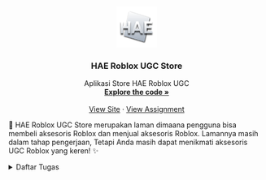 <a name="readme-top"></a>

<br />
<div align="center">
  <a href="http://samuel-taniel-tugas.pbp.cs.ui.ac.id">
    <img src="pictures/logo_hae.png" alt="To Pokemon Shop" width="80" height="80">
  </a>

<h3 align="center">HAE Roblox UGC Store</h3>

  <p align="center">
    Aplikasi Store HAE Roblox UGC
    <br />
    <a href="https://github.com/SamuelTanielM/pokemon-shop"><strong>Explore the code »</strong></a>
    <br />
    <br />
    <a href="http://samuel-taniel-tugas.pbp.cs.ui.ac.id">View Site</a>
    ·
    <a href="https://pbp-fasilkom-ui.github.io/ganjil-2024/assignments/individual/assignment-2">View Assignment</a>
  </p>
</div>


🏪 HAE Roblox UGC Store merupakan laman dimaana pengguna bisa membeli aksesoris Roblox dan menjual aksesoris Roblox. Lamannya masih dalam tahap pengerjaan,
Tetapi Anda masih dapat menikmati aksesoris UGC Roblox yang keren! ✨
<details>
  <summary>Daftar Tugas</summary>
  <ol>
      <details>
      <summary><a href="#tugas-7">Tugas 7 | 🎴 Elemen Dasar Flutter</a></summary>
        
<hr>
<hr>
<!-- #TODO:>>>:TODO:>>>:TODO:>>>:TODO:>>>:TODO:>>>:TODO:>>>:TODO:>>>:TODO:>>>:TODO:>>>:TODO:>>>:TODO:>>>:TODO:>>>:TODO:>>>:TODO:>>>:TODO:>>>:TODO:>>>:TODO:>>>:TODO:>>>:TODO:>>>:TODO:>>>:TODO:>>>:TODO:>>>:TODO:>>>:TODO:>>>:TODO:>>>:TODO:>>>:TODO:>>>:TODO:>>>:TODO:>>>:TODO:>>>:TODO:>>>: TABLE OF CONTENTS -->
<h3 align="center">Tugas 7: Elemen Dasar Flutter</h3>

<a name="tugas-7"></a>
<details>
<summary>Table of Contents</summary>
<ol>
  <li>
    <a href="#perbedaan-stateless">perbedaan utama antara stateless dan stateful widget dalam konteks pengembangan aplikasi Flutter</a>
  </li>
  <li>
    <a href="#widget-digunakan">widget yang digunakan untuk menyelesaikan tugas ini dan jelaskan fungsinya masing-masing.</a>
  </li>
  <li>
    <a href="#checklist7">implementasi checklist</a>
  </li>
</ol>
</details>



<!-- ABOUT THE PROJECT -->
<a name="perbedaan-stateless"></a>
## Perbedaan Stateless dan Stateful Widget

<strong>Stateless widget:</strong>
<p>Stateless widget adalah widget yang tidak dapat berubah (immutable) setelah dibuat. Artinya, setiap kali ada perubahan pada widget tersebut, widget akan dibuat ulang sepenuhnya.
Stateless widget tidak menyimpan status (state) internal, sehingga tidak dapat mempengaruhi tampilan atau perilaku aplikasi secara langsung.
Stateless widget cocok digunakan untuk bagian tampilan yang statis atau tidak berubah, seperti gambar, teks, atau ikon.
</p>
<p><br></p>
<strong>Stateful widget:</strong>
<p></p>
<p>Stateful widget adalah widget yang dapat berubah (mutable) dan menyimpan status (state) internal.
Stateful widget memiliki kemampuan untuk memperbarui tampilan atau perilaku aplikasi ketika ada perubahan pada status internalnya.
Dalam stateful widget, status internal dapat diperbarui dengan menggunakan setState() yang akan memicu pembaruan tampilan.
Stateful widget cocok digunakan untuk bagian tampilan atau perilaku yang memerlukan interaksi pengguna, seperti formulir, tombol, atau animasi.</p>
<p><br></p>
<strong>referensi:</strong> https://rlogicaltech.medium.com/what-is-a-stateless-and-stateful-widget-in-a-flutter-5b9ef647658c

<p align="right">(<a href="#readme-top">back to top</a>)</p>

<hr>

<a name="widget-digunakan"></a>
### Widget pada App dan Fungsinya

MaterialApp: Widget ini digunakan untuk mengkonfigurasi dan mengatur tema dari aplikasi Flutter. Pada kode saya, widget ini digunakan untuk mengatur judul dan tema aplikasi

<a style = "Color: pink">Scaffold</a>: Sebagai kerangka dasar aplikasi, yang berisi struktur umum seperti AppBar, body, dan lain-lain.

<a style = "Color: pink">AppBar</a>: digunakan untuk menampilkan AppBar di bagian atas aplikasi dan menampilkan judul aplikasi.

<a style = "Color: pink">SingleChildScrollView</a>: pembungkus (wrapper) yang membuat konten di dalamnya untuk discroll secara vertikal. Digunakan untuk membungkus seluruh isi halaman.

<a style = "Color: pink">Padding</a>: Memberikan padding atau jarak di sekeliling konten yang ada di dalamnya.

<a style = "Color: pink">Column</a>: menampilkan children secara vertikal

<a style = "Color: pink">Text</a>: menampilkan teks. Contoh pada kode menampilkan judul "HAE UGC Catalog"

<a style = "Color: pink">GridView.count</a>: untuk menampilkan child widget secara grid dengan jumlah kolom yang ditentukan.

<a style = "Color: pink">Container</a>: wadah untuk menyimpan widget lain, contoh pada kode menyimpan Icon dan Text pada setiap card.

<a style = "Color: pink">InkWell</a>: membuat area responsif terhadap sentuhan pengguna. Contoh untuk card agar dapat di-tap.

<a style = "Color: pink">Icon</a>: menampilkan ikon

<a style = "Color: pink">SnackBar</a>: menampilkan pesan sementara (snack bar) yang muncul di bagian bawah layar.


<p align="right">(<a href="#readme-top">back to top</a>)</p>

<hr>

<a name="checklist7"></a>
### Checklist Tugas 7
<div align="center">
<a href="http://samuel-taniel-tugas.pbp.cs.ui.ac.id">
  <img src="pictures/tugas7.png" alt="To HAE UGC Shop" width="300">
</a>
</div>

- [X] Membuat sebuah program Flutter baru dengan tema inventory seperti tugas-tugas sebelumnya.

Pertama yang saya lakukan yaitu membuat flutter appnya terlebih dahulu dengan menjalankan ```flutter create Roblox_UGC```

Pada file main.dart, kita mendefinisikan MyApp yang merupakan stateless widget. Di dalam build() method, kita mengembalikan MaterialApp sebagai root dari aplikasi kita. Di dalam MaterialApp, kita memberikan judul aplikasi dan mengatur tema dengan menggunakan ColorScheme.
```
import 'package:flutter/material.dart';
import 'package:roblox_ugc/menu.dart';

void main() {
  runApp(const MyApp());
}

class MyApp extends StatelessWidget {
  const MyApp({super.key});

  // This widget is the root of your application.
  @override
  Widget build(BuildContext context) {
    return MaterialApp(
      title: 'Roblox UGC Store',
      theme: ThemeData(

        colorScheme: ColorScheme.fromSeed(seedColor: Color.fromARGB(255, 199, 201, 211)),
        useMaterial3: true,
      ),
      home: MyHomePage(),
    );
  }
}
```

Pada file menu.dart, kita mendefinisikan MyHomePage yang juga merupakan stateless widget. Di dalam build() method, kita mengembalikan Scaffold sebagai tampilan halaman utama aplikasi.
```
  @override
    Widget build(BuildContext context) {
        return Scaffold(
          
          appBar: AppBar(
            title: const Text(
              'Roblox UGC Shop',
            ),
          ),
          body: SingleChildScrollView(
            // Widget wrapper yang dapat discroll
            child: Padding(
              padding: const EdgeInsets.all(10.0), // Set padding dari halaman
              child: Column(
                // Widget untuk menampilkan children secara vertikal
                children: <Widget>[
                  const Padding(
                    padding: EdgeInsets.only(top: 10.0, bottom: 10.0),
                    // Widget Text untuk menampilkan tulisan dengan alignment center dan style yang sesuai
                    child: Text(
                      'HAE UGC Catalog', // Text yang menandakan toko
                      textAlign: TextAlign.center,
                      style: TextStyle(
                        fontSize: 30,
                        fontWeight: FontWeight.bold,
                      ),
                    ),
                  ),
                  // Grid layout
                  GridView.count(
                    // Container pada card kita.
                    primary: true,
                    padding: const EdgeInsets.all(20),
                    crossAxisSpacing: 10,
                    mainAxisSpacing: 10,
                    crossAxisCount: 3,
                    shrinkWrap: true,
                    children: items.map((ShopItem item) {
                      // Iterasi untuk setiap item
                      return ShopCard(item);
                    }).toList(),
                  ),
                ],
              ),
            ),
          ),
        );
    }
```


- [X] Membuat tiga tombol sederhana dengan ikon dan teks untuk:
 > Melihat daftar item (Lihat Item)
 > Menambah item (Tambah Item)
 > Logout (Logout)

 Pertama kita buat dulu item untuk ikon dan teks tersebut, 
 ```
 final List<ShopItem> items = [
    ShopItem("Lihat Produk", Icons.checklist, Color.fromARGB(255, 91, 104, 176),),
    ShopItem("Tambah Produk", Icons.add_shopping_cart, Color.fromARGB(255, 119, 125, 158),),
    ShopItem("Logout", Icons.logout, Color.fromARGB(255, 119, 125, 158),),
  ];
  
  ```

  berdasarkan definis ShopItem dan ShopCard
  Shop Item:
  ```
  class ShopItem {
  final String name;
  final IconData icon;
  final Color warna;

  ShopItem(this.name, this.icon, this.warna);
}
```

- [X] Memunculkan Snackbar dengan tulisan:
 > "Kamu telah menekan tombol Lihat Item" ketika tombol Lihat Item ditekan.
 > "Kamu telah menekan tombol Tambah Item" ketika tombol Tambah Item ditekan.
 > "Kamu telah menekan tombol Logout" ketika tombol Logout ditekan.

dan ShopCard yaitu untuk menciptakan button yang ketika ditekan akan memunculkan SnackBar dengan showSnackBar dan menghandle jika ada snackbar lain dengan hideCurrentSnackBar(). Disini kita menggunakan padding untuk buttonnya dan isi dari button tersebut adalah icon dan teksnya, warna dari button dari ShopItem masing-masing. 

ShopCard tidak memerlukan state internal karena hanya memperlihatkan informasi yang diberikan melalui konstruktor (ShopItem item). Widget ini hanya memperlihatkan item toko dengan ikon dan teks yang diterima melalui konstruktor, dan menampilkan pesan SnackBar saat di-tap. Sehingga performanya lebih baik

```

class ShopCard extends StatelessWidget {
  final ShopItem item;

  const ShopCard(this.item, {super.key}); // Constructor

  @override
  Widget build(BuildContext context) {
    return Material(
      color: item.warna,
      child: InkWell(
        // Area responsive terhadap sentuhan
        onTap: () {
          // Memunculkan SnackBar ketika diklik
          ScaffoldMessenger.of(context)
            ..hideCurrentSnackBar()
            ..showSnackBar(SnackBar(
                content: Text("Kamu telah menekan tombol ${item.name}!")));
        },
        child: Container(
          // Container untuk menyimpan Icon dan Text
          padding: const EdgeInsets.all(8),
          child: Center(
            child: Column(
              mainAxisAlignment: MainAxisAlignment.center,
              children: [
                Icon(
                  item.icon,
                  color: Colors.white,
                  size: 30.0,
                ),
                const Padding(padding: EdgeInsets.all(3)),
                Text(
                  item.name,
                  textAlign: TextAlign.center,
                  style: const TextStyle(color: Colors.white),
                ),
              ],
            ),
          ),
        ),
      ),
    );
  }
}
```


Kemudian dimunculkan pada widget Build dengan iterasi setiap items nya pada children. 

```
children: items.map((ShopItem item) {
                      // Iterasi untuk setiap item
                      return ShopCard(item);
                    }).toList(),
```



<p align="right">(<a href="#readme-top">back to top</a>)</p>

<hr>
<hr>
      </details>
      <details>
      <summary><a href="#tugas-2">Tugas 8 | ✅ Flutter Navigation, Layouts, Forms, and Input Elements</a></summary>


<hr>
<hr>
<!-- #TODO:>>>:TODO:>>>:TODO:>>>:TODO:>>>:TODO:>>>:TODO:>>>:TODO:>>>:TODO:>>>:TODO:>>>:TODO:>>>:TODO:>>>:TODO:>>>:TODO:>>>:TODO:>>>:TODO:>>>:TODO:>>>:TODO:>>>:TODO:>>>:TODO:>>>:TODO:>>>:TODO:>>>:TODO:>>>:TODO:>>>:TODO:>>>:TODO:>>>:TODO:>>>:TODO:>>>:TODO:>>>:TODO:>>>:TODO:>>>:TODO:>>>: TABLE OF CONTENTS -->
<h3 align="center">Tugas 8: Flutter Navigation, Layouts, Forms, and Input Elements</h3>   

<a name="tugas-8"></a>
<details>
<summary>Table of Contents</summary>
<ol>
  <li>
    <a href="#perbedaan-navigator">perbedaan antara Navigator.push() dan Navigator.pushReplacement() dan contoh</a>
  </li>
  <li>
    <a href="#layout-widget">layout widget pada Flutter dan konteks penggunaan</a>
  </li>
  <li>
    <a href="#elemen-form">elemen input pada form dan mengapa</a>
  </li>
  <li>
    <a href="#clean-architecture">clean architecture pada flutter</a>
  </li>
  <li>
    <a href="#checklist8">implementasi checklist</a>
  </li>
</ol>
</details>



<!-- ABOUT THE PROJECT -->
<a name="perbedaan-navigator"></a>
## Perbedaan Navigator.push() dan Navigator.pushReplacement() dan contoh

<Strong>Navigator.push() dan Navigator.pushReplacement()</Strong> adalah dua metode yang digunakan dalam Flutter untuk menavigasi antara layar atau halaman (screens) dalam aplikasi.

<Strong>Navigator.push():</Strong>
Metode ini digunakan untuk menambahkan layar baru ke tumpukan navigasi. Artinya, layar baru ditambahkan di atas layar yang sudah ada. Seperti stack.
Contoh
```
if (item.name == "Tambah Produk") {
            // NOTE: Gunakan Navigator.push untuk melakukan navigasi ke MaterialPageRoute yang mencakup ShopFormPage.
            Navigator.push(context,
                    MaterialPageRoute(builder: (context) => const ShopFormPage()));
            }
```

<Strong>Navigator.pushReplacement():</Strong>
Metode ini digunakan untuk menambahkan layar baru ke tumpukan navigasi dan menggantikan layar yang sudah ada dengan layar baru. Ini berguna jika Anda ingin mengganti layar saat ini dengan layar baru dan menghapus layar sebelumnya dari tumpukan.
Contoh
```
onTap: () {
              Navigator.pushReplacement(
                  context,
                  MaterialPageRoute(
                    builder: (context) => MyHomePage(),
                  ));
            },
```


<p align="right">(<a href="#readme-top">back to top</a>)</p>

<hr>

<a name="layout-widget"></a>
### layout widget pada Flutter dan konteks penggunaan

- [X] Container

widget dasar yang dapat mengandung widget lain dan menyediakan kontrol yang luas terhadap dekorasi, padding, margin, dan transformasi.

Contoh konteksnya adalah ketika kita ingin mengelilingi widget lain untuk memberikan properti padding, margin, atau dekorasi tertentu.

```
Container(
  padding: EdgeInsets.all(16.0),
  margin: EdgeInsets.symmetric(vertical: 8.0),
  decoration: BoxDecoration(
    color: Colors.blue,
    borderRadius: BorderRadius.circular(8.0),
  ),
  child: Text('Hello, Flutter!'),
)
```

- [X] Row dan Column

digunakan untuk mengatur widget secara horizontal (Row) atau vertikal (Column).
konteks penggunaan ketika membuat susunan widget dalam satu baris atau satu kolom.

```
Row(
  children: <Widget>[
    Icon(Icons.star),
    Text('Star'),
  ],
)
```

- [X] ListView

menyusun widget secara berurutan dalam satu arah (umumnya vertikal) dan memungkinkan scrolling.

konteks penggunaan: Menampilkan daftar item atau tampilan yang dapat di-scroll.

```
ListView(
  children: <Widget>[
    ListTile(
      leading: Icon(Icons.book),
      title: Text('Book'),
    ),
    ListTile(
      leading: Icon(Icons.music_note),
      title: Text('Music'),
    ),
  ],
)
```


- [X] GridView

menyusun widget dalam bentuk grid, memungkinkan untuk tata letak dua dimensi.
konteks penggunaan Menampilkan data dalam grid.

```
GridView.count(
  crossAxisCount: 2,
  children: <Widget>[
    // Children widgets...
  ],
)
```

- [X] Stack

Stack memungkinkan penumpukan widget, yang artinya beberapa widget dapat berada di atas widget lain.

Konteks Penggunaan: Membuat tata letak overlay atau menumpuk elemen.
```
Stack(
  children: <Widget>[
    Image.network('https://example.com/image.jpg'),
    Positioned(
      bottom: 10.0,
      right: 10.0,
      child: Text('Overlay Text'),
    ),
  ],
)
```

- [X] Expanded dan Flexible

digunakan untuk mengontrol sejauh mana widget dapat berkembang dalam parent widget yang memiliki ukuran terbatas.

Konteks Penggunaan: Membuat widget dapat memanfaatkan ruang yang tersedia.
```
Column(
  children: <Widget>[
    Text('Fixed Height'),
    Expanded(
      child: Container(
        color: Colors.blue,
      ),
    ),
  ],
)
```


- [X] SizedBox
memberikan batas atau dimensi tetap pada widget di dalamnya.

konteks penggunaan: Menentukan dimensi tetap untuk widget.
```
SizedBox(
  width: 100.0,
  height: 50.0,
  child: SomeWidget(),
)
```

<p align="right">(<a href="#readme-top">back to top</a>)</p>

<hr>
<a name="elemen-form"></a>
### elemen input pada form dan mengapa

Pada kode tugas ini diggunakan elemen input TextFormField pada form

Hal ini karena input akan digunakan untuk mengambil nama produk, harga produk, dan deskripsi dari pengguna. TextFormField juga dapat diatur sedemikian rupa dengan inputDecorationnya dan validasi yang sudah tersedia dengan menggunakan onChanged untuk menyimpan nilai input ke dalam variabel _name, _price, dan _deskripsi. Validasi dilakukan untuk memastikan input tidak kosong.

Contoh TextFormField untuk name, tinggal dikonfigurasi untuk price dan deskripsi:
```
body: Form(
          key: _formKey,
          child: SingleChildScrollView(
            child: Column(
              crossAxisAlignment: CrossAxisAlignment.start,
              children: [
                Padding(
                  padding: const EdgeInsets.all(8.0),
                  child: TextFormField(
                    decoration: InputDecoration(
                      hintText: "Nama Produk",
                      labelText: "Nama Produk",
                      border: OutlineInputBorder(
                        borderRadius: BorderRadius.circular(5.0),
                      ),
                    ),
                    onChanged: (String? value) {
                      setState(() {
                        _name = value!;
                      });
                    },
                    validator: (String? value) {
                      if (value == null || value.isEmpty) {
                        return "Nama tidak boleh kosong!";
                      }
                      return null;
                    },
                  ),
                ),
```

<p align="right">(<a href="#readme-top">back to top</a>)</p>

<hr>
<a name="clean-architecture"></a>

### Clean architecture pada flutter

Penerapan Clean Architecture pada aplikasi Flutter melibatkan pengorganisasian kode dan struktur proyek agar menjadi lebih terpisah dan mudah diuji. Clean Architecture adalah konsep pengembangan perangkat lunak yang memisahkan komponen-komponen utama aplikasi ke dalam beberapa lapisan terpisah. Ada beberapa prinsip dan komponen utama dalam Clean Architecture, dan berikut adalah cara penerapannya dalam konteks Flutter pada tugas ini:

=== Screens
- menu.dart
- shoplist_form.dart

=== widgets
- left_drawer.dart
- shop_card.dart

= main.dart

yang menunjukkan pemisahan komponen seperti tampilan interface dan widgetsnya.

Sehingga dengan clean architecture, aplikasi akan lebih modular, mudah diuji, dan lebih mudah untuk dipelihara. Setiap bagian bertanggung jawab atas tugas tertentu, dan hubungan antar lapisan dibangun dengan cara yang menjaga arus kontrol dan ketergantungan.

reference: https://blog.cleancoder.com/uncle-bob/2012/08/13/the-clean-architecture.html



<p align="right">(<a href="#readme-top">back to top</a>)</p>

<hr>

<a name="checklist8"></a>
### Checklist Tugas 8
<div align="center">
<a href="http://samuel-taniel-tugas.pbp.cs.ui.ac.id">
  <img src="pictures/tugas8.png" alt="gambar tugas" width="300">
</a>
</div>

- [X] Membuat minimal satu halaman baru pada aplikasi, yaitu halaman formulir tambah item baru dengan ketentuan sebagai berikut:
 - Memakai minimal tiga elemen input, yaitu name, amount, description. Tambahkan elemen input sesuai dengan model pada aplikasi tugas Django yang telah kamu buat.
 Pada kode ini dibuat objek name price dan description yang akan diappend data dari input dengan contoh pada name
```
class _ShopFormPageState extends State<ShopFormPage> {
    // ignore: no_leading_underscores_for_local_identifiers
    final _formKey = GlobalKey<FormState>();
    // ignore: no_leading_underscores_for_local_identifiers
    String _name = "";
    // ignore: no_leading_underscores_for_local_identifiers
    int _price = 0;
    // ignore: no_leading_underscores_for_local_identifiers
    String _description = "";
    
    @override
    Widget build(BuildContext context) {

        return Scaffold(
          appBar: AppBar(
            title: const Center(
              child: Text(
                'Form Tambah Produk',
              ),
```
 - Memiliki sebuah tombol Save.
 - Setiap elemen input di formulir juga harus divalidasi dengan ketentuan sebagai berikut:
 - Setiap elemen input tidak boleh kosong.
 - Setiap elemen input harus berisi data dengan tipe data atribut modelnya.

Menggunakan body Form yang akan menerima _formKey sehingga form dapat divalidasi dan di reset. Selain itu juga, elemen input pada form divalidasi dengan validator jika bukan string atau kosong maka akan mengeluarkan output tertentu. Elemen input juga berisi data dengan tipe data atribut modelnya  yaitu String pada variabel dan pada form menerima String pada validator, sementara untuk price akan di parse integer dan diset ketika onChanged ke _name atau _price. Contoh pada input untuk name:
```

        body: Form(
          key: _formKey,
          child: SingleChildScrollView(
            child: Column(
              crossAxisAlignment: CrossAxisAlignment.start,
              children: [
                Padding(
                  padding: const EdgeInsets.all(8.0),
                  child: TextFormField(
                    decoration: InputDecoration(
                      hintText: "Nama Produk",
                      labelText: "Nama Produk",
                      border: OutlineInputBorder(
                        borderRadius: BorderRadius.circular(5.0),
                      ),
                    ),
                    onChanged: (String? value) {
                      setState(() {
                        _name = value!;
                      });
                    },
                    validator: (String? value) {
                      if (value == null || value.isEmpty) {
                        return "Nama tidak boleh kosong!";
                      }
                      return null;
                    },
                  ),
                ),
```
 
- [X] Mengarahkan pengguna ke halaman form tambah item baru ketika menekan tombol Tambah Item pada halaman utama.

dengan menggunakan navigator push maka page akan dimasukkan dalam stack routing dengan MaterialPageRoute yang akan memunculkan tampilan shopformpage di file shoplist_form dengan import pada menu.dart.
```
Widget build(BuildContext context) {
    return Material(
      color: item.warna,
      child: InkWell(
        // Area responsive terhadap sentuhan
        onTap: () {
          // Memunculkan SnackBar ketika diklik
          ScaffoldMessenger.of(context)
            ..hideCurrentSnackBar()
            ..showSnackBar(SnackBar(
                content: Text("Kamu telah menekan tombol ${item.name}!")));

            if (item.name == "Tambah Produk") {
            // NOTE: Gunakan Navigator.push untuk melakukan navigasi ke MaterialPageRoute yang mencakup ShopFormPage.
            Navigator.push(context,
                    MaterialPageRoute(builder: (context) => const ShopFormPage()));
            }
        },
```

- [X] Memunculkan data sesuai isi dari formulir yang diisi dalam sebuah pop-up setelah menekan tombol Save pada halaman formulir tambah item baru.

Pada elevated button berikut yaitu save button untuk menyimpan isi data formulir akan diberikan function onpressed dimana jika ditekan akan memunculkan showDialog berupa alertdialog yang isinya data data formulir yang diisi
```
Align(
                  alignment: Alignment.bottomCenter,
                  child: Padding(
                    padding: const EdgeInsets.all(8.0),
                    child: ElevatedButton(
                      style: ButtonStyle(
                        backgroundColor:
                            MaterialStateProperty.all(Colors.indigo),
                      ),
                      onPressed: () {
                        if (_formKey.currentState!.validate()) {
                          showDialog(
                            context: context,
                            builder: (context) {
                              return AlertDialog(
                                title: const Text('Produk berhasil tersimpan'),
                                content: SingleChildScrollView(
                                  child: Column(
                                    crossAxisAlignment:
                                        CrossAxisAlignment.start,
                                    children: [
                                      Text('Nama: $_name'),
                                      Text('Price: $_price'),
                                      Text('Nama: $_description'),
                                      // NOTE: Munculkan value-value lainnya
                                    ],
                                  ),
                                ),
                                actions: [
                                  TextButton(
                                    child: const Text('OK'),
                                    onPressed: () {
                                      Navigator.pop(context);
                                    },
                                  ),
                                ],
                              );
                            },
                          );
                        }
                        _formKey.currentState!.reset();
                      },
                      child: const Text(
                        "Save",
                        style: TextStyle(color: Colors.white),
                      ),
                    ),
                  ),
                ),
```

- [X] Membuat sebuah drawer pada aplikasi dengan ketentuan sebagai berikut:
 Drawer minimal memiliki dua buah opsi, yaitu Halaman Utama dan Tambah Item.
 
= Ketika memiih opsi Halaman Utama, maka aplikasi akan mengarahkan pengguna ke halaman utama.

= Ketika memiih opsi (Tambah Item), maka aplikasi akan mengarahkan pengguna ke halaman form tambah item baru.

Pada drawer ini akan dimunculkan pada menu.dart
```
drawer: const LeftDrawer(),
```

yang diimport dari left_drawer.dart dan isi dari left_drawer. Pada layout widgetnya sendiri menggunakan Drawer pada drawernya dibuat isi dengan header dan yang pentingnya adalah layout widget ListTile dimana isinya merupakan cara menuju ke halaman utama dan ada untuk menuju ke shoplist form. Disini digunakan pushreplacement karena pada pop di halaman menu dan utama dikonfigurasi untuk tanpa drawer sehingga tidak bermasalah dengan drawer. Pada listtile ketika di klik akan dinavigate ke halamannya dengan navigator.pushReplacement()

```
 Widget build(BuildContext context) {
    return Drawer(
      child: ListView(
        children: [
          const DrawerHeader(
              decoration: BoxDecoration(
                color: Colors.indigo,
              ),
              child: Column(
                children: [
                  Text(
                    'Shopping List',
                    textAlign: TextAlign.center,
                    style: TextStyle(
                      fontSize: 30,
                      fontWeight: FontWeight.bold,
                      color: Colors.white,
                    ),
                  ),
                  Padding(padding: EdgeInsets.all(10)),
                  Text("Catat seluruh keperluan belanjamu di sini!",
                    // NOTE: Tambahkan gaya teks dengan center alignment, font ukuran 15, warna putih, dan weight biasa
                    textAlign: TextAlign.center,
                    style: TextStyle(
                      fontSize: 15,
                      color: Colors.white,
                      fontWeight: FontWeight.normal, // This is the default weight, so you can omit it if you prefer.
                    ),
                  ),
                ],
              ),
            ),
          // NOTE: Bagian routing

          ListTile(
            leading: const Icon(Icons.home_outlined),
            title: const Text('Halaman Utama'),
            // Bagian redirection ke MyHomePage
            onTap: () {
              Navigator.pushReplacement(
                  context,
                  MaterialPageRoute(
                    builder: (context) => MyHomePage(),
                  ));
            },
          ),
          ListTile(
            leading: const Icon(Icons.add_shopping_cart),
            title: const Text('Tambah Produk'),
            // Bagian redirection ke ShopFormPage
            onTap: () {
              /*
              NOTE: Buatlah routing ke ShopFormPage di sini,
              setelah halaman ShopFormPage sudah dibuat.
              */
              Navigator.pushReplacement(
                  context,
                  MaterialPageRoute(
                    builder: (context) => ShopFormPage(),
                  ));
            },
          ),
        ],
      ),
    );
  }
}
```


<p align="right">(<a href="#readme-top">back to top</a>)</p>
<!-- #TODO:>>>:TODO:>>>:TODO:>>>:TODO:>>>:TODO:>>>:TODO:>>>:TODO:>>>:TODO:>>>:TODO:>>>:TODO:>>>:TODO:>>>:TODO:>>>:TODO:>>>:TODO:>>>:TODO:>>>:TODO:>>>:TODO:>>>:TODO:>>>:TODO:>>>:TODO:>>>:TODO:>>>:TODO:>>>:TODO:>>>:TODO:>>>:TODO:>>>:TODO:>>>:TODO:>>>:TODO:>>>:TODO:>>>:TODO:>>>:TODO:>>>: TABLE OF CONTENTS -->

<hr>
<hr>
      </details>
      <details>
      <summary><a href="#tugas-2">Tugas ? | ⭐ Tbc</a></summary>
      </details>

  </ol>
</details>